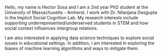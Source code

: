Hello, my name is Hector Sosa and I am a 2nd year PhD student at the University of Massachusetts - Amherst. I work with Dr. Nilanjana Dasgupta in the Implicit Social Cognition Lab. My research interests include supporting underrepresented/underserved students in STEM and how social context influences  intergroup relations. 

I am also interested in applying data science techniques to explore social issues in educational settings. In addition, I am interested in exploring the biases of machine learning algorithms and ways to mitigate them. 



